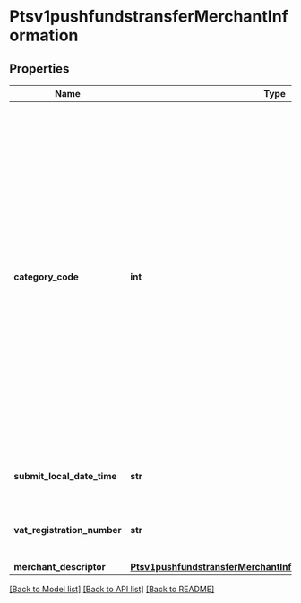 # Ptsv1pushfundstransferMerchantInformation

## Properties
Name | Type | Description | Notes
------------ | ------------- | ------------- | -------------
**category_code** | **int** | The value for this field is a four-digit number that the payment card industry uses to classify merchants into market segments. A payment card company assigned one or more of these values to your business when you started accepting the payment card company&#39;s cards. When you do not include this field in your request, CyberSource uses the value in your CyberSource account.  For processor-specific information, see the merchant_category_code field description in Credit Card Services Using the SCMP API.  Visa Platform Connect The value for this field corresponds to the following data in the TC 33 capture file5:  Record: CP01 TCR4 Position: 150-153 Field: Merchant Category Code  | [optional] 
**submit_local_date_time** | **str** | Time that the transaction was submitted in local time. The time is in hhmmss format.  | [optional] 
**vat_registration_number** | **str** | Your government-assigned tax identification number.  Visa Platform Connect: max length is 20  | [optional] 
**merchant_descriptor** | [**Ptsv1pushfundstransferMerchantInformationMerchantDescriptor**](Ptsv1pushfundstransferMerchantInformationMerchantDescriptor.md) |  | [optional] 

[[Back to Model list]](../README.md#documentation-for-models) [[Back to API list]](../README.md#documentation-for-api-endpoints) [[Back to README]](../README.md)


